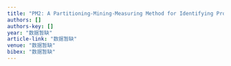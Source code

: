 ```yaml
---
title: "PM2: A Partitioning-Mining-Measuring Method for Identifying Progressive Changes in Older Adults’ Sleeping Activity"
authors: []
authors-key: []
year: "数据暂缺"
article-link: "数据暂缺"
venue: "数据暂缺"
bibex: "数据暂缺"
---
```


